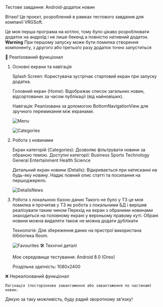 Тестове завдання: Android-додаток новин

Вітаю! Це проєкт, розроблений в рамках тестового завдання для компанії VRGSoft.

Це моя перша програма на котліні, тому було цікаво розроблювати додаток на андроїд і не лише бекенд а повністю нативний додаток.
**Warning** При першому запуску може бути помилка створення компоненту, з другого або третього разу додаток точно запуститься

🚀 Реалізований функціонал

1. Основні екрани та навігація

    Splash Screen: Користувача зустрічає стартовий екран при запуску додатка.

    Головний екран (Home): Відображає список загальних новин, відсортованих за часом публікації (від найновіших).

    Навігація: Реалізована за допомогою BottomNavigationView для зручного перемикання між екранами.

    ![Menu](images/home.png)

    ![Categories](images/categories.png)
2. Робота з новинами

    Екран категорій (Categories): Дозволяє фільтрувати новини за обраною темою. Доступні категорії:
        Business
        Sports
        Technology
        General
        Entertainment
        Health
        Science

    Детальний екран новини (Details): Відкривається при натисканні на будь-яку новину. Надає повний опис статті та посилання на першоджерело.

    ![DetailsNews](images/details.png)

3. Робота з локальною базою даних
	Такого не було у ТЗ це моя помилка я прочитав у ТЗ як робота з локальними БД і вирішив реалізувати таким чином
	Перехід на екран з обраними новинами знаходиться на головному екрані  у верхньому правому куті. Обрані новини можна видаляти також не можна додати дублікати

    Технологія: Для збереження даних на пристрої використана бібліотека Room.

    ![Favourites](images/favourites.png)
🛠️ Технічні деталі
	
    Моє середовище тестування: Android 8.0 (Oreo)

    Роздільна здатність: 1080x2400

❌ Нереалізований функціонал

    Пагінація (посторінкове завантаження або завантаження по частинам) новин.

Дякую за таку можливість, буду радий зворотному зв'язку!